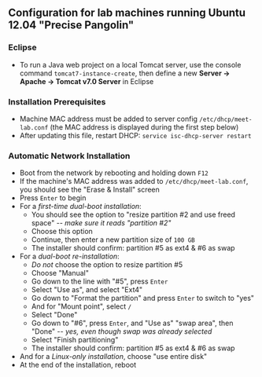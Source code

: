 ## Configuration for lab machines running Ubuntu 12.04 "Precise Pangolin"

### Eclipse
 * To run a Java web project on a local Tomcat server, use the console command
   `tomcat7-instance-create`, then define a new **Server &rarr; Apache &rarr;
   Tomcat v7.0 Server** in Eclipse

### Installation Prerequisites
 * Machine MAC address must be added to server config `/etc/dhcp/meet-lab.conf`
   (the MAC address is displayed during the first step below)
 * After updating this file, restart DHCP: `service isc-dhcp-server restart`

### Automatic Network Installation
 * Boot from the network by rebooting and holding down `F12`
 * If the machine's MAC address was added to `/etc/dhcp/meet-lab.conf`,
   you should see the "Erase & Install" screen
 * Press `Enter` to begin
 * For a *first-time dual-boot installation*:
   * You should see the option to "resize partition #2 and use freed space"
     -- *make sure it reads "partition #2"*
   * Choose this option
   * Continue, then enter a new partition size of `100 GB`
   * The installer should confirm: partition #5 as ext4 & #6 as swap
 * For a *dual-boot re-installation*:
   * *Do not* choose the option to resize partition #5
   * Choose "Manual"
   * Go down to the line with "#5", press `Enter`
   * Select "Use as", and select "Ext4"
   * Go down to "Format the partition" and press `Enter` to switch to "yes"
   * And for "Mount point", select `/`
   * Select "Done"
   * Go down to "#6", press `Enter`, and "Use as" "swap area", then "Done"
     -- *yes, even though swap was already selected*
   * Select "Finish partitioning"
   * The installer should confirm: partition #5 as ext4 & #6 as swap
 * And for a *Linux-only installation*, choose "use entire disk"
 * At the end of the installation, reboot

